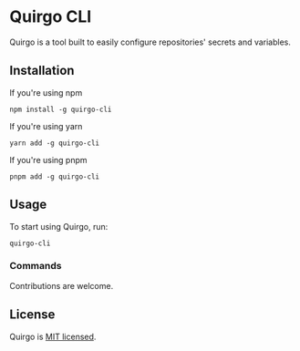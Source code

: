 # Quirgo CLI

Quirgo is a tool built to easily configure repositories' secrets and variables.

## Installation

If you're using npm

```
npm install -g quirgo-cli
```

If you're using yarn

```
yarn add -g quirgo-cli
```

If you're using pnpm

```
pnpm add -g quirgo-cli
```

## Usage

To start using Quirgo, run:

```
quirgo-cli
```

### Commands

Contributions are welcome.

## License

Quirgo is [MIT licensed](LICENSE).
